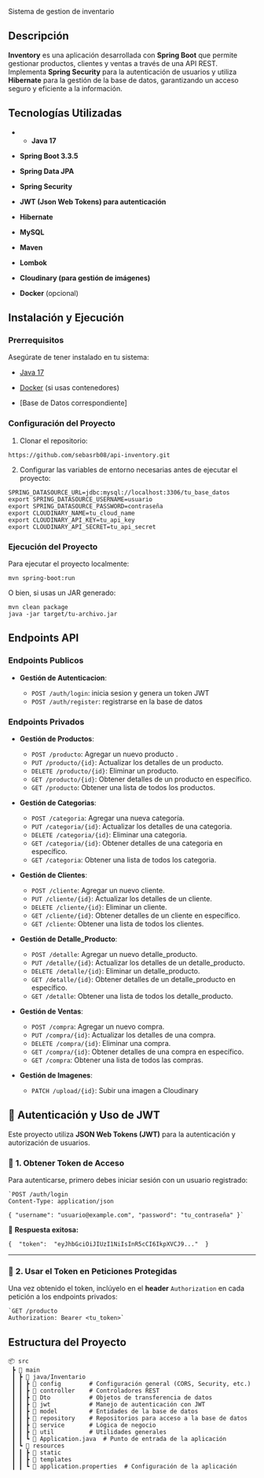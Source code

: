 Sistema de gestion de inventario

## Descripción

**Inventory** es una aplicación desarrollada con **Spring Boot** que permite gestionar productos, clientes y ventas a través de una API REST. Implementa **Spring Security** para la autenticación de usuarios y utiliza **Hibernate** para la gestión de la base de datos, garantizando un acceso seguro y eficiente a la información.

## Tecnologías Utilizadas

-  -   **Java 17**
    
-   **Spring Boot 3.3.5**
    
-   **Spring Data JPA**
    
-   **Spring Security**
    
-   **JWT (Json Web Tokens) para autenticación**
    
-   **Hibernate**
    
-   **MySQL**
    
-   **Maven**
    
-   **Lombok**
    
-   **Cloudinary (para gestión de imágenes)**
    
-   **Docker** (opcional)
    

## Instalación y Ejecución

### Prerrequisitos

Asegúrate de tener instalado en tu sistema:

-   [Java 17](https://adoptium.net/)
        
-   [Docker](https://www.docker.com/) (si usas contenedores)
    
-   [Base de Datos correspondiente]
    

### Configuración del Proyecto

1.  Clonar el repositorio:
    
   ```
https://github.com/sebasrb08/api-inventory.git
 ```
    
2.  Configurar las variables de entorno necesarias antes de ejecutar el proyecto:
    
```
SPRING_DATASOURCE_URL=jdbc:mysql://localhost:3306/tu_base_datos
export SPRING_DATASOURCE_USERNAME=usuario
export SPRING_DATASOURCE_PASSWORD=contraseña
export CLOUDINARY_NAME=tu_cloud_name
export CLOUDINARY_API_KEY=tu_api_key
export CLOUDINARY_API_SECRET=tu_api_secret
 ```
    

### Ejecución del Proyecto

Para ejecutar el proyecto localmente:

```
mvn spring-boot:run
```

O bien, si usas un JAR generado:

```
mvn clean package
java -jar target/tu-archivo.jar
```



## Endpoints API

### Endpoints Publicos

-   **Gestión de Autenticacion**:
    
    -   `POST /auth/login`:  inicia sesion y genera un token JWT
    -   `POST /auth/register`:  registrarse en la base de datos
  

### Endpoints Privados

-   **Gestión de Productos**:
    
    -   `POST /producto`: Agregar un nuevo producto .
    -   `PUT /producto/{id}`: Actualizar los detalles de un producto.
    -   `DELETE /producto/{id}`: Eliminar un producto.
    -   `GET /producto/{id}`: Obtener detalles de un producto en específico.
    -   `GET /producto`: Obtener una lista de todos los productos.

-   **Gestión de Categorias**:
    
    -   `POST /categoria`: Agregar una nueva categoría.
    -   `PUT /categoria/{id}`: Actualizar los detalles de una categoria.
    -   `DELETE /categoria/{id}`: Eliminar una categoria.
    -   `GET /categoria/{id}`: Obtener detalles de una categoria en específico.
    -   `GET /categoria`: Obtener una lista de todos los categoria.


-   **Gestión de Clientes**:
    
    -   `POST /cliente`: Agregar un nuevo cliente.
    -   `PUT /cliente/{id}`: Actualizar los detalles de un cliente.
    -   `DELETE /cliente/{id}`: Eliminar un cliente.
    -   `GET /cliente/{id}`: Obtener detalles de un cliente en específico.
    -   `GET /cliente`: Obtener una lista de todos los clientes.

-   **Gestión de Detalle_Producto**:
    
    -   `POST /detalle`: Agregar un nuevo detalle_producto.
    -   `PUT /detalle/{id}`: Actualizar los detalles de un detalle_producto.
    -   `DELETE /detalle/{id}`: Eliminar un detalle_producto.
    -   `GET /detalle/{id}`: Obtener detalles de un detalle_producto en específico.
    -   `GET /detalle`: Obtener una lista de todos los detalle_producto.


-   **Gestión de Ventas**:
    
    -   `POST /compra`: Agregar un nuevo compra.
    -   `PUT /compra/{id}`: Actualizar los detalles de una compra.
    -   `DELETE /compra/{id}`: Eliminar una compra.
    -   `GET /compra/{id}`: Obtener detalles de una compra en específico.
    -   `GET /compra`: Obtener una lista de todos las compras.

-   **Gestión de Imagenes**:
    
    -   `PATCH /upload/{id}`: Subir una imagen a Cloudinary


## 🔐 Autenticación y Uso de JWT

Este proyecto utiliza **JSON Web Tokens (JWT)** para la autenticación y autorización de usuarios.

### 🔹 **1. Obtener Token de Acceso**

Para autenticarse, primero debes iniciar sesión con un usuario registrado:


```
`POST /auth/login
Content-Type: application/json

{ "username": "usuario@example.com", "password": "tu_contraseña" }` 
```
🔹 **Respuesta exitosa:**


`{  "token":  "eyJhbGciOiJIUzI1NiIsInR5cCI6IkpXVCJ9..."  }` 

----------

### 🔹 **2. Usar el Token en Peticiones Protegidas**

Una vez obtenido el token, inclúyelo en el **header** `Authorization` en cada petición a los endpoints privados:

```
`GET /producto
Authorization: Bearer <tu_token>`
```

## Estructura del Proyecto

```
📦 src
 ┣ 📂 main
 ┃ ┣ 📂 java/Inventario
 ┃ ┃ ┣ 📂 config        # Configuración general (CORS, Security, etc.)
 ┃ ┃ ┣ 📂 controller    # Controladores REST
 ┃ ┃ ┣ 📂 Dto           # Objetos de transferencia de datos
 ┃ ┃ ┣ 📂 jwt           # Manejo de autenticación con JWT
 ┃ ┃ ┣ 📂 model         # Entidades de la base de datos
 ┃ ┃ ┣ 📂 repository    # Repositorios para acceso a la base de datos
 ┃ ┃ ┣ 📂 service       # Lógica de negocio
 ┃ ┃ ┣ 📂 util          # Utilidades generales
 ┃ ┃ ┗ 📜 Application.java  # Punto de entrada de la aplicación
 ┃ ┗ 📂 resources
 ┃ ┃ ┣ 📂 static        
 ┃ ┃ ┣ 📂 templates     
 ┃ ┃ ┗ 📜 application.properties  # Configuración de la aplicación
```

